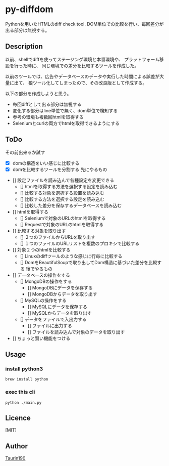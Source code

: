 # py-diffdom
Pythonを用いたHTMLのdiff check tool.
DOM単位での比較を行い、毎回差分が出る部分は無視する。


## Description
以前、shellでdiffを使ってステージング環境と本番環境や、
プラットフォーム移設を行った時に、
同じ環境での差分を比較するツールを作成した。

以前のツールでは、広告やデータベースのデータや実行した時間による誤差が大量に出て、
狼ツール化してしまったので、その改良版として作成する。

以下の部分を作成しようと思う。
- 毎回diffとして出る部分は無視する
- 変化する部分はline単位で無く、dom単位で検知する
- 参考の環境も複数回htmlを取得する
- Seleniumとcurlの両方でhtmlを取得できるようにする

## ToDo
その前出来るか試す
- [x] domの構造をいい感じに比較する
- [x] domを比較するツールを分割する
先にやるもの
- [] 設定ファイルを読み込んで各種設定を変更できる
  - [] htmlを取得する方法を選択する設定を読み込む
  - [] 比較する対象を選択する設置を読み込む
  - [] 比較する方法を選択する設定を読み込む
  - [] 比較した差分を保存するデータベースを読み込む
- [] htmlを取得する
  - [] Seleniumで対象のURLのhtmlを取得する
  - [] Requestで対象のURLのhtmlを取得する
- [] 比較する対象を取り出す
  - [] ２つのファイルからURLを取り出す
  - [] １つのファイルのURLリストを複数のプロキシで比較する
- [] 対象２つのhtmlを比較する
  - [] Linuxのdiffツールのような感じに行毎に比較する
  - [] DomをBeautifulSoupで取り出してDom構造に基づいた差分を比較する
後でやるもの
- [] データベースの操作をする
  - [] MongoDBの操作をする
    - [] MongoDBにデータを保存する
    - [] MongoDBからデータを取り出す
  - [] MySQLの操作をする
    - [] MySQLにデータを保存する
    - [] MySQLからデータを取り出す
  - [] データをファイルで入出力する
    - [] ファイルに出力する
    - [] ファイルを読み込んで対象のデータを取り出す
- [] ちょっと賢い機能をつける

## Usage
### install python3

    brew install python

### exec this cli

    python ./main.py


## Licence

[MIT]

## Author

[Taurin190](https://github.com/Taurin190)
